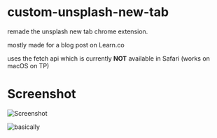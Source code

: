 # custom-unsplash-new-tab

remade the unsplash new tab chrome extension.

mostly made for a blog post on Learn.co

uses the fetch api which is currently **NOT** available in Safari (works on macOS on TP)

# Screenshot
![Screenshot](screenshot.png)

![basically](http://weknowmemes.com/wp-content/uploads/2013/11/i-made-this-comic.jpg)
